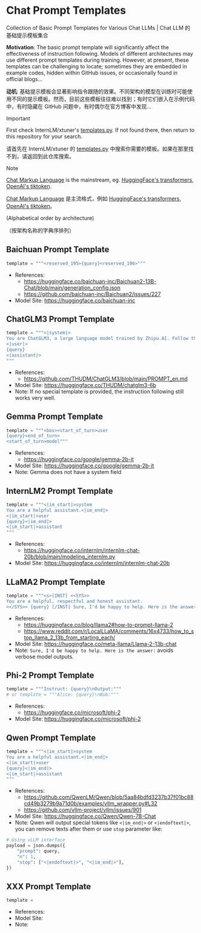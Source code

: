 # Chat Prompt Templates

Collection of Basic Prompt Templates for Various Chat LLMs | Chat LLM 的基础提示模板集合

**Motivation**: The basic prompt template will significantly affect the effectiveness of instruction following. Models of different architectures may use different prompt templates during training. However, at present, these templates can be challenging to locate; sometimes they are embedded in example codes, hidden within GitHub issues, or occasionally found in official blogs...

**动机**: 基础提示模板会显著影响指令跟随的效果。不同架构的模型在训练时可能使用不同的提示模板。然而，目前这些模板往往难以找到；有时它们嵌入在示例代码中，有时隐藏在 GitHub 问题中，有时偶尔在官方博客中发现...

> [!Important]
> First check InternLM/xtuner's [templates.py](https://github.com/InternLM/xtuner/blob/main/xtuner/utils/templates.py). If not found there, then return to this repository for your search.
>
> 请首先在 InternLM/xtuner 的 [templates.py](https://github.com/InternLM/xtuner/blob/main/xtuner/utils/templates.py) 中搜索你需要的模板。如果在那里找不到，请返回到此仓库搜索。

> [!Note]
> [Chat Markup Language](https://github.com/MicrosoftDocs/azure-docs/blob/main/articles/ai-services/openai/includes/chat-markup-language.md) is the mainstream, eg. [HuggingFace's transformers](https://github.com/huggingface/transformers/blob/76a33a10923ccc1074917f6b6a1e719e626b7dc9/src/transformers/tokenization_utils_base.py#L1847-L1865), [OpenAI's tiktoken](https://github.com/openai/tiktoken/blob/db5bda9fc93b3171db6c4afea329394e6b6d31ca/README.md?plain=1#L91-L92).
>
> [Chat Markup Language](https://github.com/MicrosoftDocs/azure-docs/blob/main/articles/ai-services/openai/includes/chat-markup-language.md) 是主流格式，例如 [HuggingFace's transformers](https://github.com/huggingface/transformers/blob/76a33a10923ccc1074917f6b6a1e719e626b7dc9/src/transformers/tokenization_utils_base.py#L1847-L1865), [OpenAI's tiktoken](https://github.com/openai/tiktoken/blob/db5bda9fc93b3171db6c4afea329394e6b6d31ca/README.md?plain=1#L91-L92)。

(Alphabetical order by architecture)

（按架构名称的字典序排列）

## Baichuan Prompt Template

```python
template = """<reserved_195>{query}<reserved_196>"""
```

* References:
  * https://huggingface.co/baichuan-inc/Baichuan2-13B-Chat/blob/main/generation_config.json
  * https://github.com/baichuan-inc/Baichuan2/issues/227
* Model Site: https://huggingface.co/baichuan-inc

## ChatGLM3 Prompt Template

```python
template = """<|system|>
You are ChatGLM3, a large language model trained by Zhipu.AI. Follow the user's instructions carefully. Respond using markdown.
<|user|>
{query}
<|assistant|>
"""
```

* References:
  * https://github.com/THUDM/ChatGLM3/blob/main/PROMPT_en.md
* Model Site: https://huggingface.co/THUDM/chatglm3-6b
* Note: If no special template is provided, the instruction following still works very well.

## Gemma Prompt Template

```python
template = """<bos><start_of_turn>user
{query}<end_of_turn>
<start_of_turn>model"""
```

* References:
  * https://huggingface.co/google/gemma-2b-it
* Model Site: https://huggingface.co/google/gemma-2b-it
* Note: Gemma does not have a system field

## InternLM2 Prompt Template

```python
template = """<|im_start|>system
You are a helpful assistant.<|im_end|>
<|im_start|>user
{query}<|im_end|>
<|im_start|>assistant
"""
```

* References:
  * https://huggingface.co/internlm/internlm-chat-20b/blob/main/modeling_internlm.py
* Model Site: https://huggingface.co/internlm/internlm-chat-20b

## LLaMA2 Prompt Template

```python
template = """<s>[INST] <<SYS>>
You are a helpful, respectful and honest assistant.
<</SYS>> {query} [/INST] Sure, I'd be happy to help. Here is the answer:"""
```

* References:
  * https://huggingface.co/blog/llama2#how-to-prompt-llama-2
  * https://www.reddit.com/r/LocalLLaMA/comments/16x4733/how_to_stop_llama_2_13b_from_starting_each/
* Model Site: https://huggingface.co/meta-llama/Llama-2-13b-chat
* Note: `Sure, I'd be happy to help. Here is the answer:` avoids verbose model outputs.

## Phi-2 Prompt Template

```python
template = """Instruct: {query}\nOutput:"""
# or template = """Alice: {query}\nBob:"""
```

* References:
  * https://huggingface.co/microsoft/phi-2
* Model Site: https://huggingface.co/microsoft/phi-2

## Qwen Prompt Template

```python
template = """<|im_start|>system
You are a helpful assistant.<|im_end|>
<|im_start|>user
{query}<|im_end|>
<|im_start|>assistant
"""
```

* References:
  * https://github.com/QwenLM/Qwen/blob/5aa84bdfd3237b37f01bc88cd49b3279b9a71d0b/examples/vllm_wrapper.py#L32
  * https://github.com/vllm-project/vllm/issues/901
* Model Site: https://huggingface.co/Qwen/Qwen-7B-Chat
* Note: Qwen will output special tokens like `<|im_end|>` or `<|endoftext|>`, you can remove texts after them or use `stop` parameter like:

```python
# Using vLLM interface
payload = json.dumps({
    "prompt": query,
    "n": 1,
    "stop": ["<|endoftext|>", "<|im_end|>"],
})

```

## XXX Prompt Template

```python
template = 
```

* References:
* Model Site: 
* Note: 
